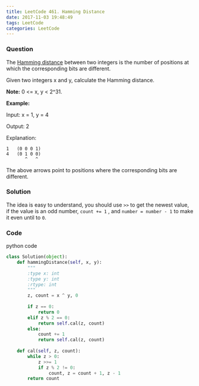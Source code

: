```yaml
---
title: LeetCode 461. Hamming Distance
date: 2017-11-03 19:48:49
tags: LeetCode
categories: LeetCode
---
```


### Question

The [Hamming distance](https://en.wikipedia.org/wiki/Hamming_distance) between two integers is the number of positions at which the corresponding bits are different.

Given two integers x and y, calculate the Hamming distance.

**Note:**
0 <= x, y < 2^31.

**Example:**

Input: x = 1, y = 4

Output: 2

Explanation:

```shell
1   (0 0 0 1)
4   (0 1 0 0)
       ^   ^
```
         
The above arrows point to positions where the corresponding bits are different.

### Solution


The idea is easy to understand, you should use `>>` to get the newest value, if the value is an odd number, `count += 1` , and `number = number - 1` to make it even until to `0`.

### Code

python code

```python
class Solution(object):
    def hammingDistance(self, x, y):
        """
        :type x: int
        :type y: int
        :rtype: int
        """
        z, count = x ^ y, 0
        
        if z == 0:
            return 0
        elif z % 2 == 0:
            return self.cal(z, count)
        else:
            count += 1
            return self.cal(z, count)
    
    def cal(self, z, count):
        while z > 0:
            z >>= 1
            if z % 2 != 0:
                count, z = count + 1, z - 1
        return count
```
